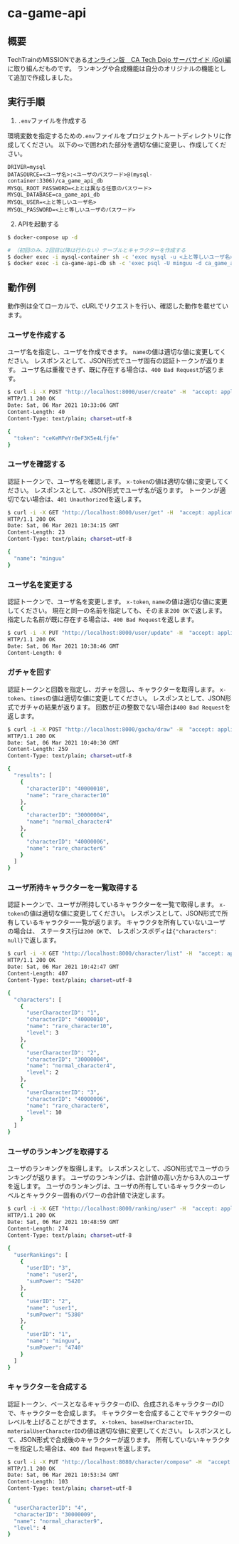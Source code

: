 # ca-game-api

## 概要

TechTrainのMISSIONである[オンライン版　CA Tech Dojo サーバサイド (Go)編](https://techbowl.co.jp/techtrain/missions/12)に取り組んだものです。
ランキングや合成機能は自分のオリジナルの機能として追加で作成しました。

## 実行手順

1. `.env`ファイルを作成する

環境変数を指定するための`.env`ファイルをプロジェクトルートディレクトリに作成してください。
以下の`<>`で囲われた部分を適切な値に変更し、作成してください。

```env
DRIVER=mysql
DATASOURCE=<ユーザ名>:<ユーザのパスワード>@(mysql-container:3306)/ca_game_api_db
MYSQL_ROOT_PASSWORD=<上とは異なる任意のパスワード>
MYSQL_DATABASE=ca_game_api_db
MYSQL_USER=<上と等しいユーザ名>
MYSQL_PASSWORD=<上と等しいユーザのパスワード>
```

2. APIを起動する

```bash
$ docker-compose up -d

# （初回のみ、2回目以降は行わない）テーブルとキャラクターを作成する
$ docker exec -i mysql-container sh -c 'exec mysql -u <上と等しいユーザ名> -D ca_game_api_db -p"<上と等しいユーザのパスワード>"' < init.sql
$ docker exec -i ca-game-api-db sh -c 'exec psql -U minguu -d ca_game_api_db -w' < init.sql
```

## 動作例

動作例は全てローカルで、cURLでリクエストを行い、確認した動作を載せています。

### ユーザを作成する

ユーザ名を指定し、ユーザを作成できます。
`name`の値は適切な値に変更してください。
レスポンスとして、JSON形式でユーザ固有の認証トークンが返ります。
ユーザ名は重複できず、既に存在する場合は、`400 Bad Request`が返ります。

```bash
$ curl -i -X POST "http://localhost:8000/user/create" -H  "accept: application/json" -H  "Content-Type: application/json" -d "{  \"name\": \"minguu\"}"
HTTP/1.1 200 OK
Date: Sat, 06 Mar 2021 10:33:06 GMT
Content-Length: 40
Content-Type: text/plain; charset=utf-8

{
  "token": "ceKeMPeYr0eF3K5e4Lfjfe"
}
```

### ユーザを確認する

認証トークンで、ユーザ名を確認します。
`x-token`の値は適切な値に変更してください。
レスポンスとして、JSON形式でユーザ名が返ります。
トークンが適切でない場合は、`401 Unauthorized`を返します。

```bash
$ curl -i -X GET "http://localhost:8000/user/get" -H  "accept: application/json" -H  "x-token: ceKeMPeYr0eF3K5e4Lfjfe"
HTTP/1.1 200 OK
Date: Sat, 06 Mar 2021 10:34:15 GMT
Content-Length: 23
Content-Type: text/plain; charset=utf-8

{
  "name": "minguu"
}
```

### ユーザ名を変更する

認証トークンで、ユーザ名を変更します。
`x-token`, `name`の値は適切な値に変更してください。
現在と同一の名前を指定しても、そのまま`200 OK`で返します。
指定した名前が既に存在する場合は、`400 Bad Request`を返します。

```bash
$ curl -i -X PUT "http://localhost:8000/user/update" -H  "accept: application/json" -H  "x-token: ceKeMPeYr0eF3K5e4Lfjfe" -H  "Content-Type: application/json" -d "{  \"name\": \"newMinguu\"}"
HTTP/1.1 200 OK
Date: Sat, 06 Mar 2021 10:38:46 GMT
Content-Length: 0
```

### ガチャを回す

認証トークンと回数を指定し、ガチャを回し、キャラクターを取得します。
`x-token`、`times`の値は適切な値に変更してください。
レスポンスとして、JSON形式でガチャの結果が返ります。
回数が正の整数でない場合は`400 Bad Request`を返します。

```bash
$ curl -i -X POST "http://localhost:8000/gacha/draw" -H  "accept: application/json" -H  "x-token: ceKeMPeYr0eF3K5e4Lfjfe" -H  "Content-Type: application/json" -d "{  \"times\": 3}"
HTTP/1.1 200 OK
Date: Sat, 06 Mar 2021 10:40:30 GMT
Content-Length: 259
Content-Type: text/plain; charset=utf-8

{
  "results": [
    {
      "characterID": "40000010",
      "name": "rare_character10"
    },
    {
      "characterID": "30000004",
      "name": "normal_character4"
    },
    {
      "characterID": "40000006",
      "name": "rare_character6"
    }
  ]
}
```

### ユーザ所持キャラクターを一覧取得する

認証トークンで、ユーザが所持しているキャラクターを一覧で取得します。
`x-token`の値は適切な値に変更してください。
レスポンスとして、JSON形式で所有しているキャラクター一覧が返ります。
キャラクタを所有していないユーザの場合は、 ステータス行は`200 OK`で、 レスポンスボディは`{"characters": null}`で返します。

```bash
$ curl -i -X GET "http://localhost:8000/character/list" -H  "accept: application/json" -H  "x-token: ceKeMPeYr0eF3K5e4Lfjfe"
HTTP/1.1 200 OK
Date: Sat, 06 Mar 2021 10:42:47 GMT
Content-Length: 407
Content-Type: text/plain; charset=utf-8

{
  "characters": [
    {
      "userCharacterID": "1",
      "characterID": "40000010",
      "name": "rare_character10",
      "level": 3
    },
    {
      "userCharacterID": "2",
      "characterID": "30000004",
      "name": "normal_character4",
      "level": 2
    },
    {
      "userCharacterID": "3",
      "characterID": "40000006",
      "name": "rare_character6",
      "level": 10
    }
  ]
}
```

### ユーザのランキングを取得する

ユーザのランキングを取得します。
レスポンスとして、JSON形式でユーザのランキングが返ります。
ユーザのランキングは、合計値の高い方から3人のユーザを返します。
ユーザのランキングは、ユーザの所有しているキャラクターのレベルとキャラクター固有のパワーの合計値で決定します。

```bash
$ curl -i -X GET "http://localhost:8000/ranking/user" -H  "accept: application/json"                                                                            
HTTP/1.1 200 OK
Date: Sat, 06 Mar 2021 10:48:59 GMT
Content-Length: 274
Content-Type: text/plain; charset=utf-8

{
  "userRankings": [
    {
      "userID": "3",
      "name": "user2",
      "sumPower": "5420"
    },
    {
      "userID": "2",
      "name": "user1",
      "sumPower": "5380"
    },
    {
      "userID": "1",
      "name": "minguu",
      "sumPower": "4740"
    }
  ]
}
```

### キャラクターを合成する

認証トークン、ベースとなるキャラクターのID、合成されるキャラクターのIDで、キャラクターを合成します。
キャラクターを合成することでキャラクターのレベルを上げることができます。
`x-token`、`baseUserCharacterID`、`materialUserCharacterID`の値は適切な値に変更してください。
レスポンスとして、JSON形式で合成後のキャラクターが返ります。
所有していないキャラクターを指定した場合は、`400 Bad Request`を返します。

```bash
$ curl -i -X PUT "http://localhost:8080/character/compose" -H  "accept: application/json" -H  "x-token: -nRs7IX1H2dRiPttorkAL5" -H  "Content-Type: application/json" -d "{  \"baseUserCharacterID\": 4,  \"materialUserCharacterID\": 5}"
HTTP/1.1 200 OK
Date: Sat, 06 Mar 2021 10:53:34 GMT
Content-Length: 103
Content-Type: text/plain; charset=utf-8

{
  "userCharacterID": "4",
  "characterID": "30000009",
  "name": "normal_character9",
  "level": 4
}
```

